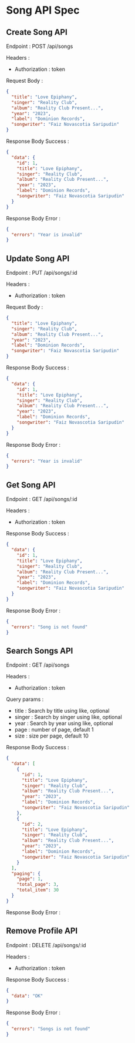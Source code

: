 # Song API Spec

## Create Song API

Endpoint : POST /api/songs

Headers :

- Authorization : token

Request Body :

```json
{
  "title": "Love Epiphany",
  "singer": "Reality Club",
  "album": "Reality Club Present...",
  "year": "2023",
  "label": "Dominion Records",
  "songwriter": "Faiz Novascotia Saripudin"
}
```

Response Body Success :

```json
{
  "data": {
    "id": 1,
    "title": "Love Epiphany",
    "singer": "Reality Club",
    "album": "Reality Club Present...",
    "year": "2023",
    "label": "Dominion Records",
    "songwriter": "Faiz Novascotia Saripudin"
  }
}
```

Response Body Error :

```json
{
  "errors": "Year is invalid"
}
```

## Update Song API

Endpoint : PUT /api/songs/:id

Headers :

- Authorization : token

Request Body :

```json
{
  "title": "Love Epiphany",
  "singer": "Reality Club",
  "album": "Reality Club Present...",
  "year": "2023",
  "label": "Dominion Records",
  "songwriter": "Faiz Novascotia Saripudin"
}
```

Response Body Success :

```json
{
  "data": {
    "id": 1,
    "title": "Love Epiphany",
    "singer": "Reality Club",
    "album": "Reality Club Present...",
    "year": "2023",
    "label": "Dominion Records",
    "songwriter": "Faiz Novascotia Saripudin"
  }
}
```

Response Body Error :

```json
{
  "errors": "Year is invalid"
}
```

## Get Song API

Endpoint : GET /api/songs/:id

Headers :

- Authorization : token

Response Body Success :

```json
{
  "data": {
    "id": 1,
    "title": "Love Epiphany",
    "singer": "Reality Club",
    "album": "Reality Club Present...",
    "year": "2023",
    "label": "Dominion Records",
    "songwriter": "Faiz Novascotia Saripudin"
  }
}
```

Response Body Error :

```json
{
  "errors": "Song is not found"
}
```

## Search Songs API

Endpoint : GET /api/songs

Headers :

- Authorization : token

Query params :

- title : Search by title using like, optional
- singer : Search by singer using like, optional
- year : Search by year using like, optional
- page : number of page, default 1
- size : size per page, default 10

Response Body Success :

```json
{
  "data": [
    {
      "id": 1,
      "title": "Love Epiphany",
      "singer": "Reality Club",
      "album": "Reality Club Present...",
      "year": "2023",
      "label": "Dominion Records",
      "songwriter": "Faiz Novascotia Saripudin"
    },
    {
      "id": 2,
      "title": "Love Epiphany",
      "singer": "Reality Club",
      "album": "Reality Club Present...",
      "year": "2023",
      "label": "Dominion Records",
      "songwriter": "Faiz Novascotia Saripudin"
    }
  ],
  "paging": {
    "page": 1,
    "total_page": 3,
    "total_item": 30
  }
}
```

Response Body Error :

## Remove Profile API

Endpoint : DELETE /api/songs/:id

Headers :

- Authorization : token

Response Body Success :

```json
{
  "data": "OK"
}
```

Response Body Error :

```json
{
  "errors": "Songs is not found"
}
```
